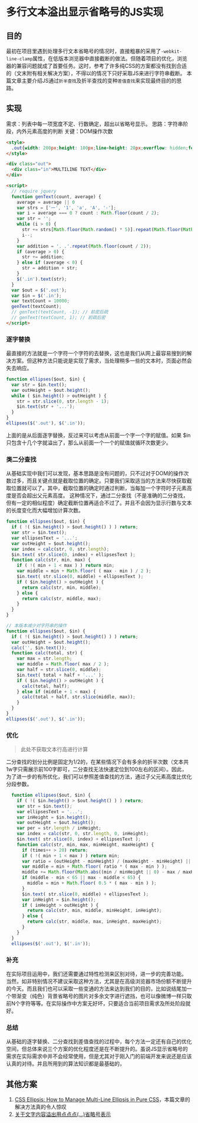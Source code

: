 # 多行文本溢出显示省略号的JS实现
## 目的
最初在项目里遇到处理多行文本省略号的情况时，直接粗暴的采用了`-webkit-line-clamp`属性，在低版本浏览器中直接截断的做法。但随着项目的优化，浏览器的兼容问题就成了首要任务。这时，参考了许多纯CSS的方案都没有找到合适的（文末附有相关解决方案），不得以的情况下只好采取JS来进行字符串截断。
本篇文章主要介绍JS通过`折半查找`及折半查找的变种`差值查找`来实现最终目的的思路。

## 实现
需求：列表中每一项宽度不定、行数确定，超出以省略号显示。
思路：字符串阶段，内外元素高度的判断
关键：DOM操作次数


```html
<style>
  .out{width: 200px;height: 100px;line-height: 20px;overflow: hidden;font-size: 16px;}
</style>

<div class="out">
  <div class="in">MULTILINE TEXT</div>
</div>

<script>
  // require jquery
  function genText(count, average) {
    average = average || 0
    var strs = ['一', '1', 'a', 'A', '-'];
    var i = average === 0 ? count : Math.floor(count / 2);
    var str = '';
    while (i > 0) {
      str += strs[Math.floor(Math.random() * 5)].repeat(Math.floor(Math.random() * 10) + 1);
      i--;
    }
    var addition = '. .'.repeat(Math.floor(count / 2));
    if (average > 0) {
      str += addition;
    } else if (average < 0) {
      str = addition + str;
    }
    $('.in').text(str);
  }
  var $out = $('.out');
  var $in = $('.in');
  var textCount = 10000;
  genText(textCount);
  // genText(textCount, -1); // 前密后疏
  // genText(textCount, 1); // 前疏后密
</script>
```

### 逐字替换
最直接的方法就是一个字符一个字符的去替换，这也是我们从网上最容易搜到的解决方案。但这种方法只能说是实现了需求，当处理稍多一些的文本时，页面必然会失去响应。

```js
function ellipses($out, $in) {
  var str = $in.text();
  var outHeight = $out.height();
  while ( $in.height() > outHeight ) {
    str = str.slice(0, str.length - 1);
    $in.text(str + '...');
  }
}
ellipses($('.out'), $('.in'));
```
上面的是从后面逐字替换，反过来可以考虑从前面一个字一个字的赋值。如果 $in 只包含十几个字就溢出了，那么从前面一个一个的赋值就循环次数更少。

### 类二分查找
从基础实现中我们可以发现，基本思路是没有问题的，只不过对于DOM的操作次数过多，而且关键点就是截取位置的确定。只要我们采取适当的方法来尽快获取截取位置就可以了。其中，截取位置的确定时通过判断，当每加一个字符时子元素高度是否会超出父元素高度。
这种情况下，通过二分查找（不是准确的二分查找，但有一定的相似程度）确定截断位置再适合不过了。并且不会因为显示行数与文本的长度变化而大幅增加计算次数。

```js
function ellipses($out, $in) {
  if ( !( $in.height() > $out.height() ) ) return;
  var str = $in.text();
  var ellipsesText = '...';
  var outHeight = $out.height();
  var index = calc(str, 0, str.length);
  $in.text( str.slice(0, index) + ellipsesText );
  function calc(str, min, max) {
    if ( !( min + 1 < max ) ) return min;
    var middle = min + Math.floor( ( max - min ) / 2 );
    $in.text( str.slice(0, middle) + ellipsesText );
    if ( $in.height() > outHeight ) {
      return calc(str, min, middle);
    } else {
      return calc(str, middle, max);
    }
  }
}

// 本版本减少对字符串的操作
function ellipses($out, $in) {
  if ( !( $in.height() > $out.height() ) ) return;
  var outHeight = $out.height();
  calc('', $in.text());
  function calc(total, str) {
    var max = str.length;
    var middle = Math.floor( max / 2 );
    var half = str.slice(0, middle);
    $in.text( total + half + '...' );
    if ( $in.height() > outHeight ) {
      calc(total, half);
    } else if (middle + 1 < max) {
      calc(total + half, str.slice(middle, max));
    }
  }
}
ellipses($('.out'), $('.in'));
```

### 优化
> 此处不获取文本行高进行计算

二分查找的划分比例是固定为1/2的，在某些情况下会有多余的折半次数（文本共1w字只需展示前100字即可，二分查找无法快速定位到100左右的区间）。因此，为了进一步的有所优化，我们可以参照差值查找的方法，通过子父元素高度比优化分段参数。

```js
  function ellipses($out, $in) {
    if ( !( $in.height() > $out.height() ) ) return;
    var str = $in.text();
    var ellipsesText = '...';
    var inHeight = $in.height();
    var outHeight = $out.height();
    var per = str.length / inHeight;
    var index = calc(str, 0, str.length, 0, inHeight);
    $in.text( str.slice(0, index) + ellipsesText );
    function calc(str, min, max, minHeight, maxHeight) {
      if (times++ > 20) return;
      if ( !( min + 1 < max ) ) return min;
      var ratio = (outHeight - minHeight) / (maxHeight - minHeight) || 0.5;
      var middle = min + Math.floor( ratio * ( max - min ) );
      middle += Math.floor(Math.abs((min / minHeight || 0) - max / maxHeight) * (outHeight - minHeight));
      if (middle - min < 65 || max - middle < 65) {
        middle = min + Math.floor( 0.5 * ( max - min ) );
      }
      $in.text( str.slice(0, middle) + ellipsesText );
      var inHeight = $in.height();
      if ( inHeight > outHeight ) {
        return calc(str, min, middle, minHeight, inHeight);
      } else {
        return calc(str, middle, max, inHeight, maxHeight);
      }
    }
  }
  ellipses($('.out'), $('.in'));
```

### 补充
在实际项目运用中，我们还需要通过特性检测来区别对待，进一步的完善功能。
当然，如非特别情况不建议采取这种方法，尤其是在高级浏览器市场份额不断提升的今天。而且我们也可以采取一些变通的方法来达到我们的目的，比如说结尾加一个带渐变（纯色）背景省略号的图片对多余文字进行遮挡，也可以像微博一样只取前N个字符等等。在实际操作中方案无好坏，只要适合当前项目需求及所处阶段就好。

### 总结
从基础的逐字替换、二分查找到差值查找的过程中，每个方法一定还有自己的优化空间，但总体来说三个方案的优化程度还是在不断提升的。虽说JS显示省略号的需求在实际需求中并不会经常使用，但是尤其对于刚入门的前端开发来说还是应该认真的对待。并且所用到的算法知识都是最基础的，


## 其他方案
1. [CSS Ellipsis: How to Manage Multi-Line Ellipsis in Pure CSS](http://dev.mobify.com/blog/multiline-ellipsis-in-pure-css/)，本篇文章的解决方法真的令人惊叹
1. [关于文字内容溢出用点点点(…)省略号表示](http://www.zhangxinxu.com/wordpress/2009/09/%E5%85%B3%E4%BA%8E%E6%96%87%E5%AD%97%E5%86%85%E5%AE%B9%E6%BA%A2%E5%87%BA%E7%94%A8%E7%82%B9%E7%82%B9%E7%82%B9-%E7%9C%81%E7%95%A5%E5%8F%B7%E8%A1%A8%E7%A4%BA/)
